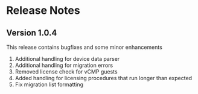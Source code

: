 # Release Notes

## Version 1.0.4

This release contains bugfixes and some minor enhancements

1. Additional handling for device data parser
1. Additional handling for migration errors
1. Removed license check for vCMP guests
1. Added handling for licensing procedures that run longer than expected
1. Fix migration list formatting
